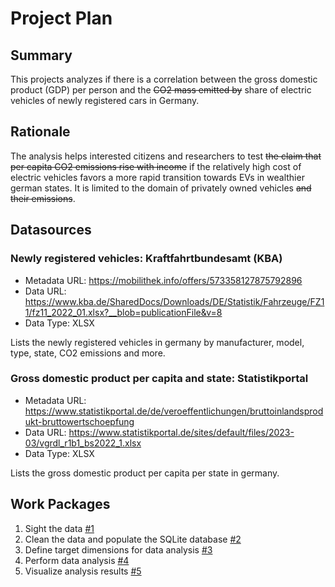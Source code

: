 # Project Plan

## Summary

<!-- Describe your data science project in max. 5 sentences. -->
This projects analyzes if there is a correlation between the gross domestic product (GDP) per person and the ~~CO2 mass emitted by~~ share of electric vehicles of newly registered cars in Germany.

## Rationale

<!-- Outline the impact of the analysis, e.g. which pains it solves. -->
The analysis helps interested citizens and researchers to test ~~the claim that per capita CO2 emissions rise with income~~ if the relatively high cost of electric vehicles favors a more rapid transition towards EVs in wealthier german states. It is limited to the domain of privately owned vehicles ~~and their emissions~~.

## 

## Datasources

<!-- Describe each datasources you plan to use in a section. Use the prefic "DatasourceX" where X is the id of the datasource. -->

### Newly registered vehicles: Kraftfahrtbundesamt (KBA)
* Metadata URL: https://mobilithek.info/offers/573358127875792896
* Data URL: https://www.kba.de/SharedDocs/Downloads/DE/Statistik/Fahrzeuge/FZ11/fz11_2022_01.xlsx?__blob=publicationFile&v=8
* Data Type: XLSX

Lists the newly registered vehicles in germany by manufacturer, model, type, state, CO2 emissions and more.

### Gross domestic product per capita and state: Statistikportal
* Metadata URL: https://www.statistikportal.de/de/veroeffentlichungen/bruttoinlandsprodukt-bruttowertschoepfung
* Data URL: https://www.statistikportal.de/sites/default/files/2023-03/vgrdl_r1b1_bs2022_1.xlsx
* Data Type: XLSX

Lists the gross domestic product per capita per state in germany.

## Work Packages

<!-- List of work packages ordered sequentially, each pointing to an issue with more details. -->

1. Sight the data [#1][i1]
2. Clean the data and populate the SQLite database [#2][i2]
3. Define target dimensions for data analysis [#3][i3]
4. Perform data analysis [#4][i4]
5. Visualize analysis results [#5][i5]

[i1]: https://github.com/luccalb/2023-amse-template/issues/1
[i2]: https://github.com/luccalb/2023-amse-template/issues/2
[i3]: https://github.com/luccalb/2023-amse-template/issues/3
[i4]: https://github.com/luccalb/2023-amse-template/issues/4
[i5]: https://github.com/luccalb/2023-amse-template/issues/5

